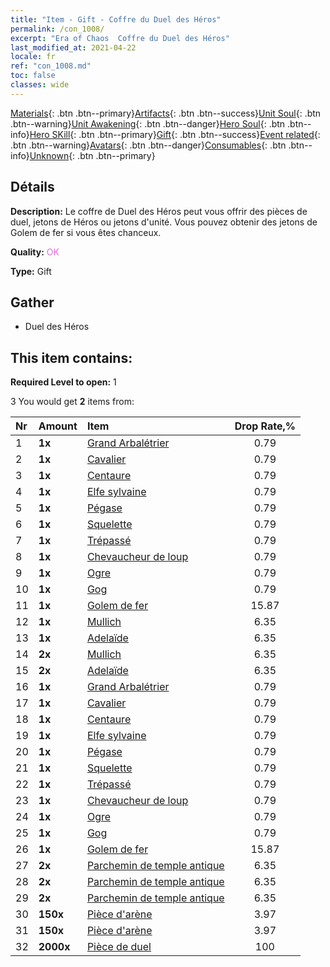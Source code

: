 ```yaml
---
title: "Item - Gift - Coffre du Duel des Héros"
permalink: /con_1008/
excerpt: "Era of Chaos  Coffre du Duel des Héros"
last_modified_at: 2021-04-22
locale: fr
ref: "con_1008.md"
toc: false
classes: wide
---
```

 [Materials](/ItemsFR/){: .btn .btn--primary}[Artifacts](/ItemsFR/Artifacts/){: .btn .btn--success}[Unit Soul](/ItemsFR/UnitSoul/){: .btn .btn--warning}[Unit Awakening](/ItemsFR/UnitAwakening/){: .btn .btn--danger}[Hero Soul](/ItemsFR/HeroSoul/){: .btn .btn--info}[Hero SKill](/ItemsFR/HeroSkill/){: .btn .btn--primary}[Gift](/ItemsFR/Gift/){: .btn .btn--success}[Event related](/ItemsFR/Events/){: .btn .btn--warning}[Avatars](/ItemsFR/Avatars/){: .btn .btn--danger}[Consumables](/ItemsFR/Consumables/){: .btn .btn--info}[Unknown](/ItemsFR/Unknown/){: .btn .btn--primary}

## Détails
 **Description:** Le coffre de Duel des Héros peut vous offrir des pièces de duel, jetons de Héros ou jetons d'unité. Vous pouvez obtenir des jetons de Golem de fer si vous êtes chanceux.

 **Quality:** <span style="color: #DA70D6">OK</span>

 **Type:** Gift

## Gather

*    Duel des Héros 

## This item contains:

 **Required Level to open:** 1

 3 You would get **2** items  from:

  | Nr | Amount |     Item    | Drop Rate,% |
  |:---|:-------|:------------|:---------:|
  | 1 |  **1x** | [Grand Arbalétrier](/fr/Items/unt_191/) | 0.79 | 
  | 2 |  **1x** | [Cavalier ](/fr/Items/unt_195/) | 0.79 | 
  | 3 |  **1x** | [Centaure](/fr/Items/unt_199/) | 0.79 | 
  | 4 |  **1x** | [Elfe sylvaine](/fr/Items/unt_201/) | 0.79 | 
  | 5 |  **1x** | [Pégase](/fr/Items/unt_202/) | 0.79 | 
  | 6 |  **1x** | [Squelette](/fr/Items/unt_208/) | 0.79 | 
  | 7 |  **1x** | [Trépassé](/fr/Items/unt_209/) | 0.79 | 
  | 8 |  **1x** | [Chevaucheur de loup](/fr/Items/unt_218/) | 0.79 | 
  | 9 |  **1x** | [Ogre](/fr/Items/unt_220/) | 0.79 | 
  | 10 |  **1x** | [Gog](/fr/Items/unt_227/) | 0.79 | 
  | 11 |  **1x** | [Golem de fer](/fr/Items/unt_237/) | 15.87 | 
  | 12 |  **1x** | [Mullich](/fr/Items/her_360/) | 6.35 | 
  | 13 |  **1x** | [Adelaïde](/fr/Items/her_359/) | 6.35 | 
  | 14 |  **2x** | [Mullich](/fr/Items/her_360/) | 6.35 | 
  | 15 |  **2x** | [Adelaïde](/fr/Items/her_359/) | 6.35 | 
  | 16 |  **1x** | [Grand Arbalétrier](/fr/Items/unt_191/) | 0.79 | 
  | 17 |  **1x** | [Cavalier ](/fr/Items/unt_195/) | 0.79 | 
  | 18 |  **1x** | [Centaure](/fr/Items/unt_199/) | 0.79 | 
  | 19 |  **1x** | [Elfe sylvaine](/fr/Items/unt_201/) | 0.79 | 
  | 20 |  **1x** | [Pégase](/fr/Items/unt_202/) | 0.79 | 
  | 21 |  **1x** | [Squelette](/fr/Items/unt_208/) | 0.79 | 
  | 22 |  **1x** | [Trépassé](/fr/Items/unt_209/) | 0.79 | 
  | 23 |  **1x** | [Chevaucheur de loup](/fr/Items/unt_218/) | 0.79 | 
  | 24 |  **1x** | [Ogre](/fr/Items/unt_220/) | 0.79 | 
  | 25 |  **1x** | [Gog](/fr/Items/unt_227/) | 0.79 | 
  | 26 |  **1x** | [Golem de fer](/fr/Items/unt_237/) | 15.87 | 
  | 27 |  **2x** | [Parchemin de temple antique](/fr/Items/con_697/) | 6.35 | 
  | 28 |  **2x** | [Parchemin de temple antique](/fr/Items/con_697/) | 6.35 | 
  | 29 |  **2x** | [Parchemin de temple antique](/fr/Items/con_697/) | 6.35 | 
  | 30 |  **150x** | [Pièce d'arène](/fr/Items/con_903/) | 3.97 | 
  | 31 |  **150x** | [Pièce d'arène](/fr/Items/con_903/) | 3.97 | 
  | 32 |  **2000x** | [Pièce de duel](/fr/Items/con_907/) | 100 | 
